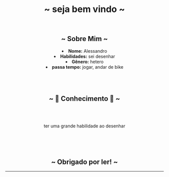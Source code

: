 <body>
  <center>
<h1 align="center">~  seja bem vindo  ~</h1>
<br>
<div align="center">
<!-- <a href="" > -->
  <a href="Carrd.io/fxxe/" >
   <img src=""  />
  </a>
  
</div>
    <div align="center">
<!-- <img src="https://media2.giphy.com/media/v1.Y2lkPTc5MGI3NjExaXVoZXFwcXI5bjhzamc4NWNqamNra3JhcDNnaDgzYW90M3NnaWx0MiZlcD12MV9pbnRlcm5hbF9naWZfYnlfaWQmY3Q9Zw/kGWeaPn2riLXJV2475/giphy.gif"> -->
      </div>
<div>
<h2 align="center"> ~ Sobre Mim ~ </h2>
  <div align="center">
  </div>
<li>
 <b>Nome:</b> Alessandro</li>
</li>
<li>
<b>Habilidades:</b> sei desenhar
</li>
<li>
<b>Gênero:</b> hetero
</li>
<li>
<b>passa tempo:</b> jogar, andar de bike
</li>
<br><br><br>
</div>
<div>
<h2 align="center">            ~ 📇 Conhecimento 📇 ~</h2>
 <br>
<p>
  <div align="center">
  </div>
</div>
<div>
  <br>
ter uma grande habilidade ao desenhar
</p>
<br>
  <div align="center">
  </div>
<br>

</div>
<br>
<div>
<h2 align="center"> ~ Obrigado por ler! ~ </h2>
<div align="center">

<hr>
</div>
</div>
    </center>
</body>
